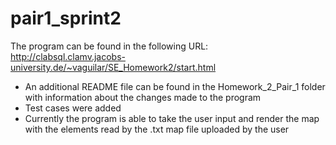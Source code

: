 # pair1_sprint2
The program can be found in the following URL:
http://clabsql.clamv.jacobs-university.de/~vaguilar/SE_Homework2/start.html
- An additional README file can be found in the Homework_2_Pair_1 folder with information about the changes made to the program
- Test cases were added
- Currently the program is able to take the user input and render the map with the elements read by the .txt map file uploaded by the user
